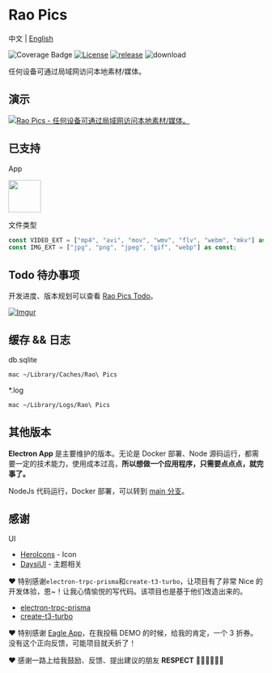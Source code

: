 # Rao Pics

中文 | [English](./README.en.md)

![Coverage Badge](https://img.shields.io/endpoint?url=https://gist.githubusercontent.com/meetqy/5c4881f21bab2cf4f09a8658354fb997/raw/1e45502a948e69132afe85a923f4f54fdc77fbee/rao-pics_core__coverage.json)
[![License](https://img.shields.io/github/license/rao-pics/core)](https://github.com/rao-pics/core/blob/turbo-electron-prisma/LICENSE)
[![release](https://img.shields.io/github/v/release/rao-pics/core)](https://github.com/rao-pics/core/releases)
![download](https://img.shields.io/github/downloads/rao-pics/core/total)

任何设备可通过局域网访问本地素材/媒体。

## 演示

[![Rao Pics - 任何设备可通过局域网访问本地素材/媒体。](https://res.cloudinary.com/marcomontalbano/image/upload/v1686385245/video_to_markdown/images/youtube--12u12tR03p8-c05b58ac6eb4c4700831b2b3070cd403.jpg)](https://youtu.be/12u12tR03p8 "Rao Pics - 任何设备可通过局域网访问本地素材/媒体。")

## 已支持

App

<p><img width="64" src="https://i.imgur.com/jxirugb.jpg"/></p>

文件类型

```ts
const VIDEO_EXT = ["mp4", "avi", "mov", "wmv", "flv", "webm", "mkv"] as const;
const IMG_EXT = ["jpg", "png", "jpeg", "gif", "webp"] as const;
```

## Todo 待办事项

开发进度、版本规划可以查看 [Rao Pics Todo](https://github.com/orgs/rao-pics/projects/1)。

[![Imgur](https://i.imgur.com/52ujyXZ.png)](https://github.com/orgs/rao-pics/projects/1)

## 缓存 && 日志

db.sqlite

```sh
mac ~/Library/Caches/Rao\ Pics
```

\*.log

```sh
mac ~/Library/Logs/Rao\ Pics
```

## 其他版本

**Electron App** 是主要维护的版本。无论是 Docker 部署、Node 源码运行，都需要一定的技术能力，使用成本过高，**所以想做一个应用程序，只需要点点点，就完事了。**

NodeJs 代码运行，Docker 部署，可以转到 [main 分支](https://github.com/rao-pics/core/tree/main)。

## 感谢

UI

- [HeroIcons](https://heroicons.com/) - Icon
- [DaysiUI](https://daisyui.com/) - 主题相关

❤️ 特别感谢`electron-trpc-prisma`和`create-t3-turbo`，让项目有了非常 Nice 的开发体验，恩~！让我心情愉悦的写代码。该项目也是基于他们改造出来的。

- [electron-trpc-prisma](https://github.com/NickyMeuleman/electron-trpc-prisma)
- [create-t3-turbo](https://github.com/t3-oss/create-t3-turbo)

❤️ 特别感谢 [Eagle App](https://eagle.cool/)，在我投稿 DEMO 的时候，给我的肯定，一个 3 折券。没有这个正向反馈，可能项目就夭折了！

❤️ 感谢一路上给我鼓励、反馈、提出建议的朋友 **RESPECT** 🙏🏻🙏🏻🙏🏻
